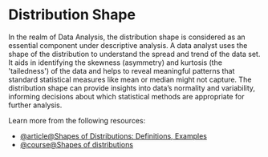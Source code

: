 # Distribution Shape 

In the realm of Data Analysis, the distribution shape is considered as an essential component under descriptive analysis. A data analyst uses the shape of the distribution to understand the spread and trend of the data set. It aids in identifying the skewness (asymmetry) and kurtosis (the 'tailedness') of the data and helps to reveal meaningful patterns that standard statistical measures like mean or median might not capture. The distribution shape can provide insights into data’s normality and variability, informing decisions about which statistical methods are appropriate for further analysis.

Learn more from the following resources:

- [@article@Shapes of Distributions: Definitions, Examples](https://www.statisticshowto.com/shapes-of-distributions/)
- [@course@Shapes of distributions](https://online.stat.psu.edu/stat414/lesson/13/13.5)